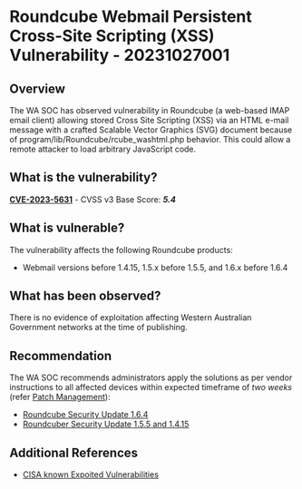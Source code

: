 # Roundcube Webmail Persistent Cross-Site Scripting (XSS) Vulnerability - 20231027001

## Overview

The WA SOC has observed vulnerability in Roundcube (a web-based IMAP email client) allowing stored Cross Site Scripting (XSS) via an HTML e-mail message with a crafted Scalable Vector Graphics (SVG) document because of program/lib/Roundcube/rcube_washtml.php behavior. This could allow a remote attacker to load arbitrary JavaScript code.

## What is the vulnerability?

[**CVE-2023-5631**](https://nvd.nist.gov/vuln/detail/CVE-2023-5631) - CVSS v3 Base Score: ***5.4***

## What is vulnerable?

The vulnerability affects the following Roundcube products:

- Webmail versions before 1.4.15, 1.5.x before 1.5.5, and 1.6.x before 1.6.4

## What has been observed?

There is no evidence of exploitation affecting Western Australian Government networks at the time of publishing.

## Recommendation

The WA SOC recommends administrators apply the solutions as per vendor instructions to all affected devices within expected timeframe of *two weeks* (refer [Patch Management](../guidelines/patch-management.md)):

- [Roundcube Security Update 1.6.4](https://roundcube.net/news/2023/10/16/security-update-1.6.4-released)
- [Roundcuber Security Update 1.5.5 and 1.4.15](https://roundcube.net/news/2023/10/16/security-updates-1.5.5-and-1.4.15)

## Additional References

- [CISA known Expoited Vulnerabilities](https://www.cisa.gov/known-exploited-vulnerabilities-catalog)
